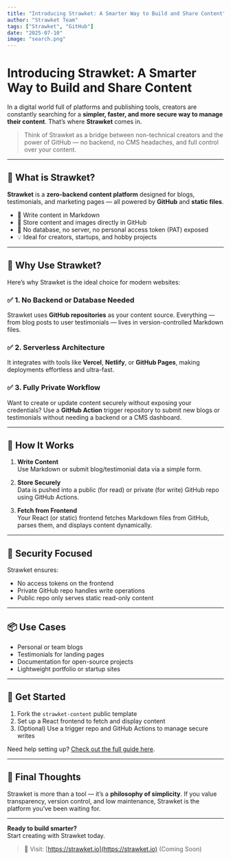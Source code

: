 ```yaml
---
title: "Introducing Strawket: A Smarter Way to Build and Share Content"
author: "Strawket Team"
tags: ["Strawket", "GitHub"]
date: "2025-07-10"
image: "search.png"
---
```



# Introducing Strawket: A Smarter Way to Build and Share Content

In a digital world full of platforms and publishing tools, creators are constantly searching for a **simpler, faster, and more secure way to manage their content**. That’s where **Strawket** comes in.

> Think of Strawket as a bridge between non-technical creators and the power of GitHub — no backend, no CMS headaches, and full control over your content.

---

## 🚀 What is Strawket?

**Strawket** is a **zero-backend content platform** designed for blogs, testimonials, and marketing pages — all powered by **GitHub** and **static files**.

- 📝 Write content in Markdown  
- 📁 Store content and images directly in GitHub  
- 🔐 No database, no server, no personal access token (PAT) exposed  
- 💡 Ideal for creators, startups, and hobby projects

---

## 🎯 Why Use Strawket?

Here’s why Strawket is the ideal choice for modern websites:

### ✅ 1. No Backend or Database Needed

Strawket uses **GitHub repositories** as your content source. Everything — from blog posts to user testimonials — lives in version-controlled Markdown files.

### ✅ 2. Serverless Architecture

It integrates with tools like **Vercel**, **Netlify**, or **GitHub Pages**, making deployments effortless and ultra-fast.

### ✅ 3. Fully Private Workflow

Want to create or update content securely without exposing your credentials? Use a **GitHub Action** trigger repository to submit new blogs or testimonials without needing a backend or a CMS dashboard.

---

## 🧩 How It Works

1. **Write Content**  
   Use Markdown or submit blog/testimonial data via a simple form.

2. **Store Securely**  
   Data is pushed into a public (for read) or private (for write) GitHub repo using GitHub Actions.

3. **Fetch from Frontend**  
   Your React (or static) frontend fetches Markdown files from GitHub, parses them, and displays content dynamically.

---

## 🔐 Security Focused

Strawket ensures:
- No access tokens on the frontend
- Private GitHub repo handles write operations
- Public repo only serves static read-only content

---

## 📦 Use Cases

- Personal or team blogs  
- Testimonials for landing pages  
- Documentation for open-source projects  
- Lightweight portfolio or startup sites

---

## 🌱 Get Started

1. Fork the `strawket-content` public template  
2. Set up a React frontend to fetch and display content  
3. (Optional) Use a trigger repo and GitHub Actions to manage secure writes

Need help setting up? [Check out the full guide here](https://github.com/your-org/strawket-guide).

---

## 💬 Final Thoughts

Strawket is more than a tool — it’s a **philosophy of simplicity**. If you value transparency, version control, and low maintenance, Strawket is the platform you’ve been waiting for.

---

**Ready to build smarter?**  
Start creating with Strawket today.

> 🔗 Visit: [https://strawket.io](https://strawket.io) (Coming Soon)

